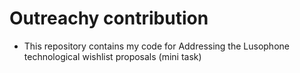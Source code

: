 # Outreachy contribution
- This repository contains my code for Addressing the Lusophone technological wishlist proposals (mini task)

